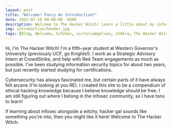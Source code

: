 ```yaml
---
layout: post
title: "Welcome! Fancy An Introduction?"
date: 2022-07-10 09:00:00 -0500
description: Welcome to The Hacker Witch! Learn a little about my infosec journey and why I created this site.
img: introduction/header.jpg
tags: [Blog, Welcome, InfoSec, victoriamgalvan, ch4kra, The Hacker Witch]
---
```


Hi, I'm The Hacker Witch! I'm a fifth-year student at Western Governor's University (previously UCF, go Knights!). I work as a Strategic Advisory Intern at CrowdStrike, and help with Red Team engagements as much as possible. I've been studying information security topics for about two years, but just recently started studying for certifications.

Cybersecurity has always fascinated me, but certain parts of it have always felt arcane (I'm looking at you RE). I created this site to be a compendium of ethical hacking knowledge because I believe knowledge should be free. I am still figuring out where I belong in the infosec community, so I have tons to learn! 

If learning about infosec alongside a witchy, hacker gal sounds like something you're into, then you might like it here! Welcome to The Hacker Witch. 
